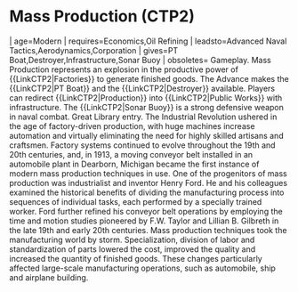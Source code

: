 # Mass Production (CTP2)

 | age=Modern
 | requires=Economics,Oil Refining
 | leadsto=Advanced Naval Tactics,Aerodynamics,Corporation
 | gives=PT Boat,Destroyer,Infrastructure,Sonar Buoy
 | obsoletes=
Gameplay.
Mass Production represents an explosion in the productive power of {{LinkCTP2|Factories}} to generate finished goods. The Advance makes the {{LinkCTP2|PT Boat}} and the {{LinkCTP2|Destroyer}} available. Players can redirect {{LinkCTP2|Production}} into {{LinkCTP2|Public Works}} with infrastructure. The {{LinkCTP2|Sonar Buoy}} is a strong defensive weapon in naval combat.
Great Library entry.
The Industrial Revolution ushered in the age of factory-driven production, with huge machines increase automation and virtually eliminating the need for highly skilled artisans and craftsmen. Factory systems continued to evolve throughout the 19th and 20th centuries, and, in 1913, a moving conveyor belt installed in an automobile plant in Dearborn, Michigan became the first instance of modern mass production techniques in use. One of the progenitors of mass production was industrialist and inventor Henry Ford. He and his colleagues examined the historical benefits of dividing the manufacturing process into sequences of individual tasks, each performed by a specially trained worker. Ford further refined his conveyor belt operations by employing the time and motion studies pioneered by F.W. Taylor and Lillian B. Gilbreth in the late 19th and early 20th centuries.
Mass production techniques took the manufacturing world by storm. Specialization, division of labor and standardization of parts lowered the cost, improved the quality and increased the quantity of finished goods. These changes particularly affected large-scale manufacturing operations, such as automobile, ship and airplane building.